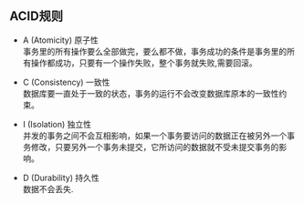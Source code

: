 ## ACID规则

* A (Atomicity) 原子性  
事务里的所有操作要么全部做完，要么都不做，事务成功的条件是事务里的所有操作都成功，只要有一个操作失败，整个事务就失败,需要回滚。

* C (Consistency) 一致性  
数据库要一直处于一致的状态，事务的运行不会改变数据库原本的一致性约束。

* I (Isolation) 独立性  
并发的事务之间不会互相影响，如果一个事务要访问的数据正在被另外一个事务修改，只要另外一个事务未提交，它所访问的数据就不受未提交事务的影响。

* D (Durability) 持久性  
数据不会丢失.
